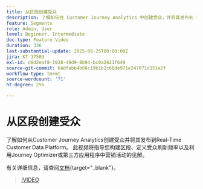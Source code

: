 ```yaml
---
title: 从区段创建受众
description: 了解如何在 Customer Journey Analytics 中创建受众，并将其发布到 Real-Time Customer Data Platform。
feature: Segments
role: Admin, User
level: Beginner, Intermediate
doc-type: Feature Video
duration: 336
last-substantial-update: 2025-08-25T00:00:00Z
jira: KT-17503
exl-id: d8d2eaf8-1928-49d9-8b94-bc0a2621f649
source-git-commit: 64dfabb4b66c19b1b2c66de971e247071d151e2f
workflow-type: tm+mt
source-wordcount: '71'
ht-degree: 25%

---
```


# 从区段创建受众

了解如何从Customer Journey Analytics创建受众并将其发布到Real-Time Customer Data Platform。 此视频将指导您构建区段、定义受众刷新频率以及利用Journey Optimizer或第三方应用程序中营销活动的见解。

有关详细信息，请查阅[文档](https://experienceleague.adobe.com/zh-hans/docs/analytics-platform/using/cja-components/audiences/publish){target="_blank"}。

>[!VIDEO](https://video.tv.adobe.com/v/3471273/?learn=on)
